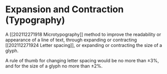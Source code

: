 # Expansion and Contraction (Typography)
A [[202112271918 Microtypography]] method to improve the readability or appearance of a line of text, through expanding or contracting [[202112271924 Letter spacing]], or expanding or contracting the size of a glyph.

A rule of thumb for changing letter spacing would be no more than $\pm 3\%$, and for the size of a glyph no more than $\pm 2 \%$.